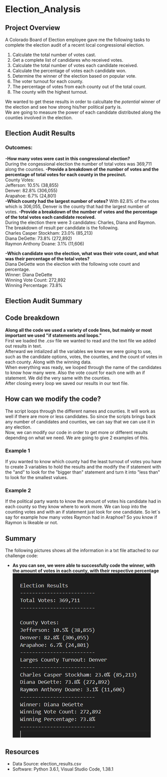# Election_Analysis

## Project Overview
A Colorado Board of Election employee gave me the following tasks to complete the election audit of a recent local congressional election.  

1. Calculate the total number of votes cast.
2. Get a complete list of candidares who received votes.
3. Calculate the total number of votes each candidate received.
4. Calculate the percentage of votes each candidate won.
5. Determine the winner of the election based on popular vote.
6. The voter turnout for each county.
7. The percentage of votes from each county out of the total count.
8. The county with the highest turnout.
  
We wanted to get these results in order to calcultate the *potential* winner of the election and see how strong his/her political party is.  
We are going to measure the power of each candidate distributed along the counties involved in the election.

## Election Audit Results
### Outcomes:  
**-How many votes were cast in this congressional election?**  
During the congessional election the number of total votes was 369,711 along the counties.
**-Provide a breakdown of the number of votes and the percentage of total votes for each county in the precinct.**  
County Votes:  
Jefferson: 10.5% (38,855)  
Denver: 82.8% (306,055)  
Arapahoe: 6.7% (24,801)  
**-Which county had the largest number of votes?** 
With 82.8% of the votes which is 306,055, Denver is the county that had the largest number of votes.
**-Provide a breakdown of the number of votes and the percentage of the total votes each candidate received.**  
During the election there were 3 candidates: Charles, Diana and Raymon. The breakdown of result per candidate is the following.  
Charles Casper Stockham: 23.0% (85,213)  
Diana DeGette: 73.8% (272,892)  
Raymon Anthony Doane: 3.1% (11,606)  

**-Which candidate won the election, what was their vote count, and what was their percentage of the total votes?**  
Diana DeGette won the election with the following vote count and percentage.  
Winner: Diana DeGette  
Winning Vote Count: 272,892  
Winning Percentage: 73.8%  

## Election Audit Summary
## Code breakdown

**Along all the code we used a variety of code lines, but mainly or most important we used "if statements and loops."**  
First we loaded the .csv file we wanted to read and the text file we added out results in text.  
Afterward we intialized all the variables we knew we were going to use, such as the candidate options, votes, the counties, and the count of votes in each county. Along with the winning data.  
When everything was ready, we looped through the name of the candidates to know how many were. Also the vote count for each one with an if statement. We did the very same with the counties.  
After closing every loop we saved our results in our text file.  
## How can we modify the code?  
The script loops through the different names and counties. It will work as well if there are more or less candidates. So since the scripts brings back any number of candidates and counties, we can say that we can use it in any election.  
Now, we can modify our code in order to get more or different results depending on what we need. We are going to give 2 examples of this.  
### Example 1  
If you wanted to know which county had the least turnout of votes you have to create 3 variables to hold the results and the modify the if statement with the "and" to look for the "bigger than" statement and turn it into "less than" to look for the smallest values. 

### Example 2
If the political party wants to know the amount of votes his candidate had in each county so they know where to work more. We can loop into the counting votes and with an if statement just look for one candidate. So let´s say for example how many votes Raymon had in Araphoe? So you know if Raymon is likeable or not.




## Summary
The following pictures shows all the information in a txt file attached to our challenge code:  
- **As you can see, we were able to successfully code the winner, with the amount of votes in each county, with their respective percentage**
![Summary_election](https://github.com/ManuelRuizF/Election_Analysis/blob/main/resources/Captura.PNG)


## Resources
- Data Source: election_results.csv
- Software: Python 3.6.1, Visual Studio Code, 1.38.1  

